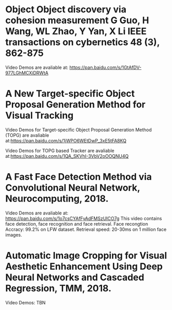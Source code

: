 # Object Object discovery via cohesion measurement G Guo, H Wang, WL Zhao, Y Yan, X Li IEEE transactions on cybernetics 48 (3), 862-875

Video Demos are avaliable at: https://pan.baidu.com/s/1GtAfDV-977LGhMCXiDRWtA   


# A New Target-specific Object Proposal Generation Method for Visual Tracking

Video Demos for Target-specific Object Proposal Generation Method (TOPG) are avaliable at:https://pan.baidu.com/s/1jWPO6WEtDwP_3xE5tFA8KQ

Video Demos for TOPG based Tracker are avaliable at:https://pan.baidu.com/s/1QA_SKVhI-3VbV2oOOQNU4Q


# A Fast Face Detection Method via Convolutional Neural Network, Neurocomputing, 2018.
Video Demos are avaliable at: https://pan.baidu.com/s/1o7csCYAfFyAdFMSzUICO7g
This video contains face detection, face recognition and face retrieval.   Face recongtion Accracy: 99.2% on LFW dataset. Retrieval speed: 20-30ms on  1 million face images.


# Automatic Image Cropping for Visual Aesthetic Enhancement Using Deep Neural Networks and Cascaded Regression, TMM, 2018.
Video Demos: TBN
